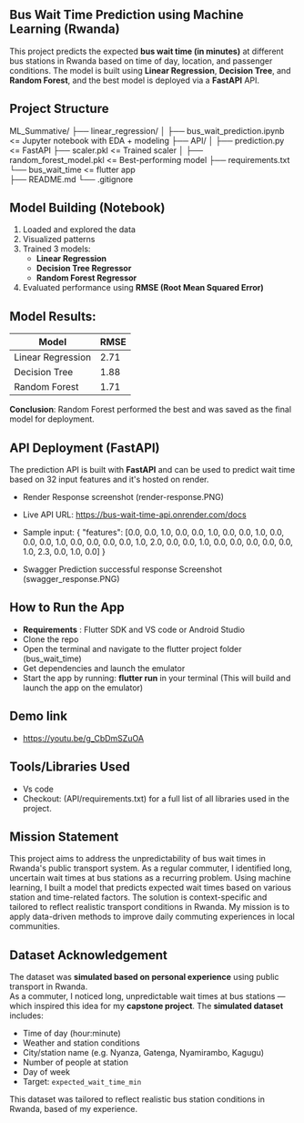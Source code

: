 ## Bus Wait Time Prediction using Machine Learning (Rwanda)


This project predicts the expected **bus wait time (in minutes)** at different bus stations in Rwanda based on time of day, location, and passenger conditions. The model is built using **Linear Regression**, **Decision Tree**, and **Random Forest**, and the best model is deployed via a **FastAPI** API.

##  Project Structure
   ML_Summative/
   ├── linear_regression/
   │ ├── bus_wait_prediction.ipynb <= Jupyter notebook with EDA + modeling
   ├── API/
   │ ├── prediction.py <= FastAPI 
   ├── scaler.pkl <= Trained scaler
   │ ├── random_forest_model.pkl <= Best-performing model
   ├── requirements.txt
   └── bus_wait_time <= flutter app  
   ├── README.md
   └── .gitignore



## Model Building (Notebook)
1. Loaded and explored the data
2. Visualized patterns 
3. Trained 3 models:
   - **Linear Regression**
   - **Decision Tree Regressor**
   - **Random Forest Regressor**
4. Evaluated performance using **RMSE (Root Mean Squared Error)**

## Model Results:
| Model                | RMSE   |
|----------------------|--------|
| Linear Regression    | 2.71   |
| Decision Tree        | 1.88   |
| Random Forest        | 1.71   |
**Conclusion**: Random Forest performed the best and was saved as the final model for deployment.

## API Deployment (FastAPI)
The prediction API is built with **FastAPI** and can be used to predict wait time based on 32 input features and it's hosted on render.
- Render Response screenshot (render-response.PNG)
- Live API URL: https://bus-wait-time-api.onrender.com/docs

- Sample input: {
  "features": [0.0, 0.0, 1.0, 0.0, 0.0, 1.0, 0.0, 0.0, 1.0, 0.0, 0.0, 0.0, 1.0, 0.0, 0.0, 0.0, 0.0, 1.0, 2.0, 0.0, 0.0, 1.0, 0.0, 0.0, 0.0, 0.0, 0.0, 1.0, 2.3, 0.0, 1.0, 0.0]
}
- Swagger Prediction successful response Screenshot (swagger_response.PNG)


## How to Run the App

- **Requirements** : Flutter SDK and VS code or Android Studio
- Clone the repo
- Open the terminal and navigate to the flutter project folder (bus_wait_time)
- Get dependencies and launch the emulator
- Start the app by running: **flutter run** in your terminal (This will build and launch the app on the emulator)

## Demo link
- https://youtu.be/g_CbDmSZuOA

## Tools/Libraries Used
- Vs code
- Checkout: (API/requirements.txt) for a full list of all libraries used in the project.

## Mission Statement

This project aims to address the unpredictability of bus wait times in Rwanda's public transport system. As a regular commuter, I identified long, uncertain wait times at bus stations as a recurring problem. Using machine learning, I built a model that predicts expected wait times based on various station and time-related factors. The solution is context-specific and tailored to reflect realistic transport conditions in Rwanda. My mission is to apply data-driven methods to improve daily commuting experiences in local communities.


## Dataset Acknowledgement
  
  The dataset was **simulated based on personal experience** using public transport in Rwanda.  
As a commuter, I noticed long, unpredictable wait times at bus stations — which inspired this idea for my **capstone project**.
The **simulated dataset** includes:

- Time of day (hour:minute)
- Weather and station conditions
- City/station name (e.g. Nyanza, Gatenga, Nyamirambo, Kagugu)
- Number of people at station
- Day of week
- Target: `expected_wait_time_min`

This dataset was tailored to reflect realistic bus station conditions in Rwanda, based of my experience.
